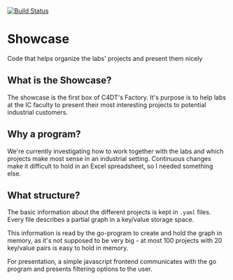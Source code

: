 [![Build Status](https://travis-ci.com/c4dt/showcase.svg?token=eGgaGnqUTtqEwfsaYsLd&branch=master)](https://travis-ci.com/c4dt/showcase)

# Showcase

Code that helps organize the labs' projects and present them nicely

## What is the Showcase?

The showcase is the first box of C4DT's Factory. It's purpose is to help labs at the IC faculty
to present their most interesting projects to potential industrial customers.

## Why a program?

We're currently investigating how to work together with the labs and which projects make most
sense in an industrial setting. Continuous changes make it difficult to hold in an Excel spreadsheet,
so I needed something else.

## What structure?

The basic information about the different projects is kept in `.yaml` files. Every file describes a
partial graph in a key/value storage space.

This information is read by the go-program to create and hold the graph in memory, as it's not supposed
to be very big - at most 100 projects with 20 key/value pairs is easy to hold in memory.

For presentation, a simple javascript frontend communicates with the go program and presents filtering
options to the user.
